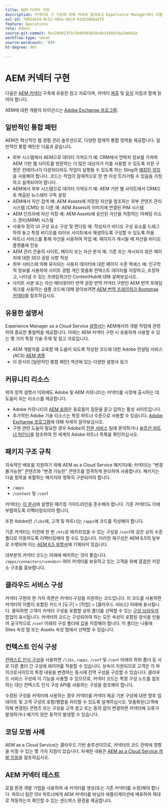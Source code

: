 ```yaml
---
title: AEM 커넥터 구현
description: 커넥터와 그 기능에 대해 자세히 알아보고 Experience Manager에서 이들 유용한 도구를 구현하는 방법에 대해 알아봅니다.
exl-id: 70024424-8c52-493e-bbc9-03d238b8a5f5
feature: Operations
role: Admin
source-git-commit: 0e328d013f3c5b9b965010e4e410b6fda2de042e
workflow-type: tm+mt
source-wordcount: '935'
ht-degree: 96%

---
```



AEM 커넥터 구현
=============================

다음은 [AEM 커넥터](https://www.adobe.io/apis/experiencecloud/aem/aemconnectors.html) 구축에 유용한 참고 자료이며, 커넥터 [제출](submit.md) 및 [유지](maintain.md) 지침과 함께 읽어야 합니다.

AEM에 대한 개발자 라이선스는 [Adobe Exchange 프로그램](https://partners.adobe.com/exchangeprogram/experiencecloud).

일반적인 통합 패턴
---------------------------

AEM은 혁신적인 웹 경험 관리 솔루션으로, 다양한 잠재적 통합 영역을 제공합니다. 일반적인 통합 패턴은 다음과 같습니다.

* 외부 시스템에서 AEM으로 데이터 가져오기 예: CRM에서 연락처 정보를 가져와 AEM 기반 웹 사이트를 방문하는 더 많은 대상자가 이를 사용할 수 있도록 지원  구현은 컨테이너가 다운되더라도 작업이 실행될 수 있도록 하는 Sling의 [예정된 작업](https://sling.apache.org/documentation/bundles/apache-sling-eventing-and-job-handling.html#scheduled-jobs)을 사용해야 합니다. 코드는 작업이 잠재적으로 한 번 이상 트리거될 수 있음을 가정하고 설계되어야 합니다.
* AEM에서 외부 시스템으로 데이터 가져오기 예: AEM 기반 웹 사이트에서 CRM으로 제출된 뉴스레터 구독 설정
* AEM에서 자산 검색 예: AEM Assets에 저장된 자산을 참조하는 외부 콘텐츠 관리 시스템 (CMS) 또 다른 예: AEM Assets의 이미지에 연결된 PIM 시스템
* AEM 인프라에 자산 저장 예: AEM Assets에 승인된 자산을 저장하는 마케팅 리소스 관리(MRM) 시스템
* 사용자 정의 UI 구성 요소 구성 및 렌더링 예: 작성자가 비디오 구성 요소를 드래그하여 놓고 특정 비디오를 라이브 사이트에서 재생하도록 구성할 수 있도록 허용
* 파트너 서비스를 통해 자산을 사용하여 작업 예: 페이지가 게시될 때 자산을 비디오 플랫폼에 전송
* AEM 관리 콘솔의 사이트, 페이지 또는 자산 분석 예: 기존 또는 게시되지 않은 페이지에 대한 SEO 권장 사항 작성
* 외부 서비스에 의해 유지되는 사용자 데이터에 대한 페이지 수준 액세스 예: 인구학적 정보를 사용하여 사이트 경험 개인 맞춤화 컨텍스트 데이터를 저장하고, 조정하고, 나타낼 수 있는 프레임워크인 ContextHub에 대해 살펴보십시오.
* 사이트 사본 또는 자산 메타데이터 번역 권장 번역 커넥터 구현인 AEM 번역 프레임워크를 사용하는 샘플 코드에 대해 알아보려면 [AEM 번역 프레임워크 Bootstrap 커넥터](https://github.com/Adobe-Marketing-Cloud/aem-translation-framework-bootstrap-connector)를 참조하십시오.


유용한 설명서
--------------------

Experience Manager as a Cloud Service [설명서](../overview/introduction.md)는 AEM에서의 개발 작업에 관련하여 중요한 통찰력을 제공합니다. 아래는 AEM 커넥터 구현 시 유용하게 사용할 수 있는 몇 가지 특정 기술 주제 및 참고 자료입니다.

* AEM 개발자를 교육할 때 도움이 되도록 작성된 코드에 대한 Adobe 컨설팅 서비스(ACS) [AEM 샘플](https://adobe-consulting-services.github.io/acs-aem-samples/)
* 이 문서의 [일반적인 통합 패턴] 섹션에 있는 다양한 설명서 링크

커뮤니티 리소스
--------------------

위의 정적 설명서 이외에도 Adobe 및 AEM 커뮤니티는 커넥터를 시장에 출시하는 데 도움이 되는 리소스를 제공합니다.

* Adobe 커뮤니티의 [AEM 포럼](https://help-forums.adobe.com/content/adobeforums/en/experience-manager-forum/adobe-experience-manager.html)은 동료들이 질문을 묻고 답하는 활성 사이트입니다.
* 추가적인 Adobe 기술 리소스는 특정 파트너 수준으로 사용할 수 있습니다. [Adobe Exchange 프로그램](https://partners.adobe.com/exchangeprogram/experiencecloud)에 대해 자세히 알아보십시오.
* 구현 관련 도움이 필요한 경우 Adobe의 [전문 서비스](https://www.adobe.com/kr/marketing-cloud/service-support/professional-consulting-training.html) 팀에 문의하거나 [솔루션 파트너 파인더](https://solutionpartners.adobe.com/home/partnerFinder.html)를 참조하여 전 세계의 Adobe 파트너 목록을 확인하십시오.

패키지 구조 규칙
-----------------------

지속적인 배포를 지원하기 위해 AEM as a Cloud Service 패키지(예: 커넥터)는 “변경 불가능한” 콘텐츠와 “변경 가능한” 콘텐츠를 엄격하게 분리하여 사용합니다. 패키지는 다음 항목을 포함하는 패키지와 명확히 구분되어야 합니다.

* `/apps`
* `/content` 및 `/conf`

커넥터는 [이 문서](/help/implementing/developing/introduction/aem-project-content-package-structure.md)에 설명된 패키징 가이드라인을 준수해야 합니다. 기존 커넥터도 이에 부합하도록 리팩터링되어야 합니다.

또한 Adobe만 `/libs`에, 고객 및 파트너는 `/apps`에 코드를 작성해야 합니다.

기존 커넥터는 이전에 한 번 `/etc`로 배치되었을 수 있는 구성을 `/conf`와 같은 상위 수준 폴더로 이동하도록 리팩터링해야 할 수도 있습니다. 이러한 재구성은 AEM 6.5의 일부로 수행되며 이는 [AEM 6.5 설명서](https://experienceleague.adobe.com/docs/experience-manager-65/deploying/restructuring/repository-restructuring.html)에 기재되어 있습니다.

대부분의 커넥터 코드는 아래에 배치하는 것이 좋습니다. `/apps/connectors/<vendor>` 여러 커넥터를 보유하고 있는 고객을 위해 깔끔한 저장소 구조를 홍보합니다.

클라우드 서비스 구성
-----------------------------

커넥터 구현의 한 가지 측면은 커넥터 구성을 지원하는 코드입니다. 이 코드를 사용하면 커넥터의 이름이 포함된 카드가 [도구] > [작업] > [클라우드 서비스] 아래에 표시됩니다. 클릭하면 고객이 커넥터 구성을 포함할 상위 폴더를 선택할 수 있는 [구성 브라우저](/help/implementing/developing/introduction/configurations.md#using-configuration-browser) 팝업이 표시됩니다. 커넥터의 코드는 구성되어야 하는 모든 속성이 포함된 양식을 만들어 궁극적으로 `/conf` 아래의 구성 폴더에 값을 저장해야 합니다. 이 폴더는 나중에 Sites 속성 탭 또는 Assets 속성 탭에서 선택할 수 있습니다.


컨텍스트 인식 구성
-----------------------------

[컨텍스트 인식 구성](https://sling.apache.org/documentation/bundles/context-aware-configuration/context-aware-configuration.html)을 사용하면 `/libs`, `/apps`, `/conf` 및 `/conf` 아래의 하위 폴더 등 서로 다른 폴더 간 구성에 레이어를 적용할 수 있습니다. 상속이 지원되므로 고객은 각 마이크로사이트의 특정 내용을 변경하는 동시에 전역 구성을 구성할 수 있습니다. 클라우드 서비스 구성에 이 기능을 사용할 수 있으므로, 커넥터 코드는 특정 구성 노드를 참조하는 대신 컨텍스트 인식 구성 API를 사용하는 구성을 참조해야 합니다.

수정된 구성을 커넥터에 사용하는 경우 커넥터를 커넥터 제공 기본 구성에 대한 향후 업데이트 및 고객 구성의 포함/병합을 처리할 수 있도록 설계하십시오. 맞춤화된(고객에 의해 변경된) 콘텐츠 또는 구성을 고객 경고 또는 동의 없이 변경하면 커넥터에 오류가 발생하거나 예기치 않은 동작이 발생할 수 있습니다.

코딩 모범 사례
----------------------

AEM as a Cloud Service는 클라우드 기반 솔루션이므로, 커넥터의 코드 전략에 영향을 미칠 수 있는 몇 가지 지침이 있습니다. 자세한 내용은 [AEM as a Cloud Service 개발 지침](/help/implementing/developing/introduction/development-guidelines.md)을 참조하십시오.

AEM 커넥터 테스트
-------------------------

로컬 환경 개발 기법을 사용하여 새 커넥터를 생성(또는 기존 커넥터를 수정)해야 합니다. 파트너 팀은 ISV 파트너에게 AEM 커넥터를 바닐라 애플리케이션에 배포하여 제대로 작동하는지 확인할 수 있는 샌드박스 환경을 제공합니다.
